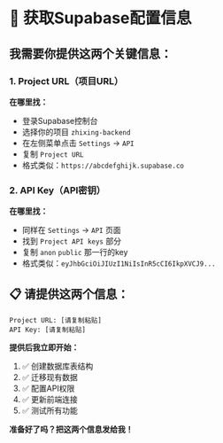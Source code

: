 # 🔧 获取Supabase配置信息

## 我需要你提供这两个关键信息：

### 1. Project URL（项目URL）
**在哪里找：**
- 登录Supabase控制台
- 选择你的项目 `zhixing-backend`
- 在左侧菜单点击 `Settings` → `API`
- 复制 `Project URL`
- 格式类似：`https://abcdefghijk.supabase.co`

### 2. API Key（API密钥）
**在哪里找：**
- 同样在 `Settings` → `API` 页面
- 找到 `Project API keys` 部分
- 复制 `anon` `public` 那一行的key
- 格式类似：`eyJhbGciOiJIUzI1NiIsInR5cCI6IkpXVCJ9...`

## 📋 请提供这两个信息：

```
Project URL: [请复制粘贴]
API Key: [请复制粘贴]
```

**提供后我立即开始：**
1. ✅ 创建数据库表结构
2. ✅ 迁移现有数据
3. ✅ 配置API权限
4. ✅ 更新前端连接
5. ✅ 测试所有功能

**准备好了吗？把这两个信息发给我！**